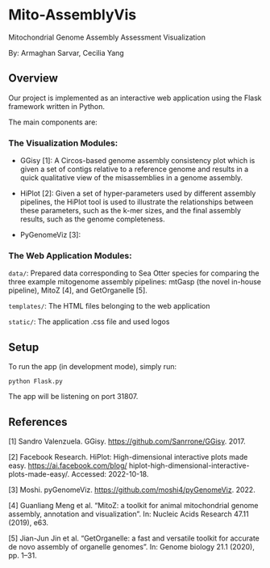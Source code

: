 # Mito-AssemblyVis
Mitochondrial Genome Assembly Assessment Visualization

By: Armaghan Sarvar, Cecilia Yang

## Overview

Our project is implemented as an interactive web application using the Flask framework written in Python.

The main components are:

### The Visualization Modules:

* GGisy [1]: A Circos-based genome assembly consistency plot which is given a set of contigs relative to a reference genome and results in a quick qualitative view of the misassemblies in a genome assembly.


* HiPlot [2]: Given a set of hyper-parameters used by different assembly pipelines, the HiPlot tool is used to illustrate the relationships between these parameters, such as the k-mer sizes, and the final assembly results, such as the genome completeness.


* PyGenomeViz [3]:  

### The Web Application Modules:

`data/`: Prepared data corresponding to Sea Otter species for comparing the three example mitogenome assembly pipelines: mtGasp (the novel in-house pipeline), MitoZ [4], and GetOrganelle [5]. 

`templates/`: The HTML files belonging to the web application

`static/`: The application .css file and used logos

## Setup

To run the app (in development mode), simply run:

```
python Flask.py
```

The app will be listening on port 31807.


## References
[1] Sandro Valenzuela. GGisy. https://github.com/Sanrrone/GGisy. 2017.

[2] Facebook Research. HiPlot: High-dimensional interactive plots made easy. https://ai.facebook.com/blog/ hiplot-high-dimensional-interactive-plots-made-easy/.  Accessed:  2022-10-18.

[3] Moshi. pyGenomeViz. https://github.com/moshi4/pyGenomeViz. 2022. 

[4] Guanliang Meng et al. “MitoZ: a toolkit for animal mitochondrial genome assembly, annotation and visualization”. In: Nucleic Acids Research 47.11 (2019), e63.

[5] Jian-Jun Jin et al. “GetOrganelle: a fast and versatile toolkit for accurate de novo assembly of organelle genomes”. In: Genome biology 21.1 (2020), pp. 1–31.
